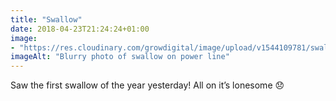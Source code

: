 ```yaml
---
title: "Swallow"
date: 2018-04-23T21:24:24+01:00
image: 
- "https://res.cloudinary.com/growdigital/image/upload/v1544109781/swallow-39846036700.jpg"
imageAlt: "Blurry photo of swallow on power line"
---
```


Saw the first swallow of the year yesterday! All on it’s lonesome 😞
